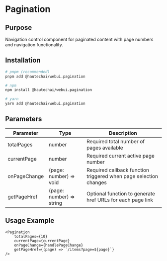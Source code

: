 # Pagination

## Purpose

Navigation control component for paginated content with page numbers and navigation functionality.

## Installation

```bash
# pnpm (recommended)
pnpm add @hautechai/webui.pagination

# npm
npm install @hautechai/webui.pagination

# yarn
yarn add @hautechai/webui.pagination
```

## Parameters

| Parameter    | Type                     | Description                                                      |
| ------------ | ------------------------ | ---------------------------------------------------------------- |
| totalPages   | number                   | Required total number of pages available                         |
| currentPage  | number                   | Required current active page number                              |
| onPageChange | (page: number) => void   | Required callback function triggered when page selection changes |
| getPageHref  | (page: number) => string | Optional function to generate href URLs for each page link       |

## Usage Example

```tsx
<Pagination
    totalPages={10}
    currentPage={currentPage}
    onPageChange={handlePageChange}
    getPageHref={(page) => `/items?page=${page}`}
/>
```
